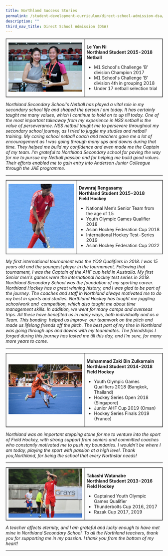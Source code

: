 ```yaml
---
title: Northland Success Stories
permalink: /student-development-curriculum/direct-school-admission-dsa/northland-success-stories/
description: ""
third_nav_title: Direct School Admission (DSA)
---
```

<table style="border-collapse: collapse; width: 100%;" border="1">
<tbody>
<tr>
<td style="width: 50%;"><img src="/images/nss1.jpg"></td>
<td style="width: 50%;"><p><strong>Le Yan Ni<br /></strong><strong>Northland Student 2015-2018<br />Netball</strong></p>
<ul>
<li>M1 School's Challenge 'B' division Champion 2017</li>
<li>M1 School's Challenge 'B' division 4th in grouping 2018</li>
<li>Under 17 netball selection trial</li>
</ul></td>
</tr>
</tbody>
</table>
<p><em>Northland Secondary School's Netball has played a vital role in my secondary school life and shaped the person I am today. It has certainly taught me many values, which I continue to hold on to up till today. One of the most important takeaway from my experience in NSS netball is the value of perseverance. NSS netball taught me to persevere throughout my secondary school journey, as I tried to juggle my studies and netball training. My caring school netball coach and teachers gave me a lot of encouragement as I was going through many ups and downs during that time. They helped me build my confidence and even made me the Captain of my team. I'm grateful to Northland Secondary school for paving the way for me to pursue my Netball passion and for helping me build good values.&nbsp; Their efforts enabled me to gain entry into Anderson Junior Colleague through the JAE programme.</em></p>
<hr>
<table style="border-collapse: collapse; width: 100%;" border="1">
<tbody>
<tr>
<td style="width: 45%;"><img src="/images/nss2.jpg"></td>
<td style="width: 55%;"><p><strong>Dawnraj Rengasamy<br /></strong><strong>Northland Student 2015-2018<br />Field Hockey</strong></p>
<ul>
<li>National Men’s Senior Team from the age of 15</li>
<li>Youth Olympic Games Qualifier 2018</li>
<li>Asian Hockey Federation Cup 2018</li>
<li>International Hockey Test-Series 2019</li>
<li>Asian Hockey Federation Cup 2022</li>
</ul></td>
</tr>
</tbody>
</table>
<p><em>My first international tournament was the YOG Qualifiers in 2018. I was 15 years old and the youngest player in the tournament. Following that tournament, I was the&nbsp;Captain&nbsp;of the AHF cup held in Australia. My first Senior men's games were the international hockey test series in 2019. &nbsp; Northland Secondary School was the foundation of my sporting career. Northland Hockey has a great winning history, and I was glad to be part of the journey. The coaches and staff in Northland always motivated me to do my best in sports and studies. Northland Hockey has taught me juggling schoolwork and&nbsp; competition, which also taught me about time management skills. In addition, we went for many camps and overseas trips. All these have benefited us in many ways, both individually and as a Team. This bonding&nbsp; helped us improve&nbsp; our teamwork on the pitch and made us lifelong friends off the pitch. The best part of my time in Northland was going through ups and downs with my teammates. The friendships I forged during this journey has lasted me till this day, and I'm sure, for many more years to come.</em></p>
<hr>
<table style="border-collapse: collapse; width: 100%;" border="1">
<tbody>
<tr>
<td style="width: 50%;"><img src="/images/nss3.jpg"></td>
<td style="width: 50%;"><p><strong>Muhammad Zaki Bin Zulkarnain<br /></strong><strong>Northland Student 2014-2018<br />Field Hockey</strong></p>
<ul>
<li>Youth Olympic Games Qualifiers 2018 (Bangkok, Thailand)</li>
<li>Hockey Series Open 2018 (Singapore)</li>
<li>Junior AHF Cup 2019 (Oman)</li>
<li>Hockey Series Finals 2019 (France)</li>
</ul></td>
</tr>
</tbody>
</table>
<p><em>Northland was an important stepping stone for me to venture into the sport of Field Hockey, with strong support from seniors and committed coaches who constantly motivated me to push my boundaries. I wouldn't be where I am today, playing the sport with passion at a high level. Thank you,Northland, for being the school that every Northstar needs!</em></p>
<hr>
<table style="border-collapse: collapse; width: 100%;" border="1">
<tbody>
<tr>
<td style="width: 50%;"><img src="/images/nss4.jpg"></td>
<td style="width: 50%;"><p><strong>Takashi Watanabe<br /></strong><strong>Northland Student 2013-2016<br />Field Hockey</strong></p>
<ul>
<li>Captained Youth Olympic Games Qualifier</li>
<li>Thunderbolts Cup 2016, 2017</li>
<li>Razak Cup 2017, 2019</li>
</ul></td>
</tr>
</tbody>
</table>
<p><em>A teacher affects eternity, and I am grateful and lucky enough to have met mine in Northland Secondary School. To all the Northland teachers, thank you for supporting me in my passion. I thank you from the bottom of my heart!</em></p>
<hr>
